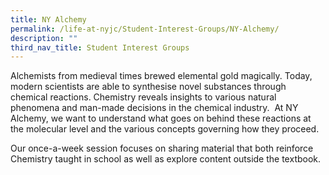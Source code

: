 ```yaml
---
title: NY Alchemy
permalink: /life-at-nyjc/Student-Interest-Groups/NY-Alchemy/
description: ""
third_nav_title: Student Interest Groups
---
```


Alchemists from medieval times brewed elemental gold magically. Today, modern scientists are able to synthesise novel substances through chemical reactions. Chemistry reveals insights to various natural phenomena and man-made decisions in the chemical industry.  At NY Alchemy, we want to understand what goes on behind these reactions at the molecular level and the various concepts governing how they proceed.

Our once-a-week session focuses on sharing material that both reinforce Chemistry taught in school as well as explore content outside the textbook.
